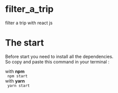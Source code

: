 # filter_a_trip
filter a trip with react js 

# The start
Before start you need to install all the dependencies.<br/>
So copy and paste this command in your terminal :<br/>

with **npm**<br/>
``` npm start``` <br/>
with **yarn**<br/>
``` yarn start```<br/>
